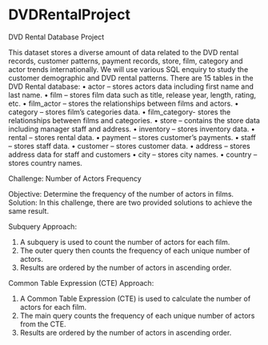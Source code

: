 # DVDRentalProject
DVD Rental Database Project

This dataset stores a diverse amount of data related to the DVD rental records, customer patterns, payment records, store, film, category and actor trends internationally. We will use various SQL enquiry to study the customer demographic and DVD rental patterns.
There are 15 tables in the DVD Rental database:
•	actor – stores actors data including first name and last name.
•	film – stores film data such as title, release year, length, rating, etc.
•	film_actor – stores the relationships between films and actors.
•	category – stores film’s categories data.
•	film_category- stores the relationships between films and categories.
•	store – contains the store data including manager staff and address.
•	inventory – stores inventory data.
•	rental – stores rental data.
•	payment – stores customer’s payments.
•	staff – stores staff data.
•	customer – stores customer data.
•	address – stores address data for staff and customers
•	city – stores city names.
•	country – stores country names.

Challenge: Number of Actors Frequency

Objective: Determine the frequency of the number of actors in films.
Solution: In this challenge, there are two provided solutions to achieve the same result.

Subquery Approach:
1.	A subquery is used to count the number of actors for each film.
2.	The outer query then counts the frequency of each unique number of actors.
3.	Results are ordered by the number of actors in ascending order.
	
Common Table Expression (CTE) Approach:
1.	A Common Table Expression (CTE) is used to calculate the number of actors for each film.
2.	The main query counts the frequency of each unique number of actors from the CTE.
3.	Results are ordered by the number of actors in ascending order.


